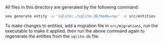 All files in this directory are generated by the following command:

```bash
sea generate entity -u 'sqlite:./sqlite.db?mode=rwc' -o src/entities
```

To make changes to entities, add a migration file in `src/migrations`, run the executable to make it applied, then run the above command again to regenerate the entities from the `sqlite.db` file.
